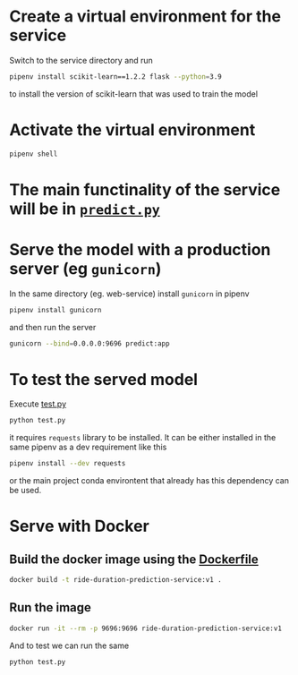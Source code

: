 # Create a virtual environment for the service

Switch to the service directory and run
```bash
pipenv install scikit-learn==1.2.2 flask --python=3.9
```
to install the version of scikit-learn that was used to train the model

# Activate the virtual environment

```bash
pipenv shell
```

# The main functinality of the service will be in [`predict.py`](../web-service/predict.py)

# Serve the model with a production server (eg `gunicorn`)

In the same directory (eg. web-service) install `gunicorn` in pipenv

```bash
pipenv install gunicorn
```

and then run the server

```bash
gunicorn --bind=0.0.0.0:9696 predict:app
```

# To test the served model

Execute [test.py](../web-service/test.py)
```bash
python test.py
```

it requires `requests` library to be installed. 
It can be either installed in the same pipenv as a dev requirement like this
```bash
pipenv install --dev requests
```

or the main project conda environtent that already has this dependency can be used.

# Serve with Docker 

## Build the docker image using the [Dockerfile](../web-service/Dockerfile)

```bash
docker build -t ride-duration-prediction-service:v1 .
```

## Run the image

```bash
docker run -it --rm -p 9696:9696 ride-duration-prediction-service:v1
```

And to test we can run the same 

```bash
python test.py
```